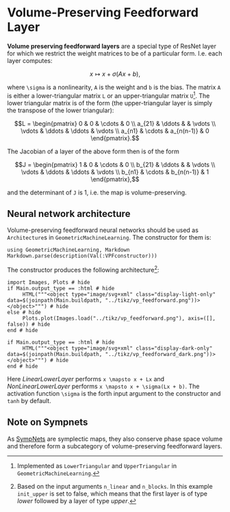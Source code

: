 # Volume-Preserving Feedforward Layer 

**Volume preserving feedforward layers** are a special type of ResNet layer for which we restrict the weight matrices to be of a particular form. I.e. each layer computes: 

```math
x \mapsto x + \sigma(Ax + b),
```
where ``\sigma`` is a nonlinearity, ``A`` is the weight and ``b`` is the bias. The matrix ``A`` is either a lower-triangular matrix ``L`` or an upper-triangular matrix ``U``[^1]. The lower triangular matrix is of the form (the upper-triangular layer is simply the transpose of the lower triangular): 

[^1]: Implemented as `LowerTriangular` and `UpperTriangular` in `GeometricMachineLearning`.

```math 
L = \begin{pmatrix}
     0 & 0 & \cdots & 0      \\
     a_{21} & \ddots &        & \vdots \\
     \vdots & \ddots & \ddots & \vdots \\
     a_{n1} & \cdots & a_{n(n-1)}      & 0 
\end{pmatrix}.
```

The Jacobian of a layer of the above form then is of the form

```math 
J = \begin{pmatrix}
     1 & 0 & \cdots & 0      \\
     b_{21} & \ddots &        & \vdots \\
     \vdots & \ddots & \ddots & \vdots \\
     b_{n1} & \cdots & b_{n(n-1)}      & 1 
\end{pmatrix},
```
and the determinant of ``J`` is 1, i.e. the map is volume-preserving. 

## Neural network architecture

Volume-preserving feedforward neural networks should be used as `Architecture`s in `GeometricMachineLearning`. The constructor for them is: 

```@eval
using GeometricMachineLearning, Markdown
Markdown.parse(description(Val(:VPFconstructor)))
```

The constructor produces the following architecture[^2]:

[^2]: Based on the input arguments `n_linear` and `n_blocks`. In this example `init_upper` is set to false, which means that the first layer is of type *lower* followed by a layer of type *upper*. 

```@example 
import Images, Plots # hide
if Main.output_type == :html # hide
     HTML("""<object type="image/svg+xml" class="display-light-only" data=$(joinpath(Main.buildpath, "../tikz/vp_feedforward.png"))></object>""") # hide
else # hide
     Plots.plot(Images.load("../tikz/vp_feedforward.png"), axis=([], false)) # hide
end # hide
```

```@example
if Main.output_type == :html # hide
     HTML("""<object type="image/svg+xml" class="display-dark-only" data=$(joinpath(Main.buildpath, "../tikz/vp_feedforward_dark.png"))></object>""") # hide
end # hide
```

Here *LinearLowerLayer* performs ``x \mapsto x + Lx`` and *NonLinearLowerLayer* performs ``x \mapsto x + \sigma(Lx + b)``. The activation function ``\sigma`` is the forth input argument to the constructor and `tanh` by default. 

## Note on Sympnets 

As [SympNets](../architectures/sympnet.md) are symplectic maps, they also conserve phase space volume and therefore form a subcategory of volume-preserving feedforward layers. 
